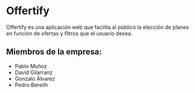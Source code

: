 # Offertify

Offertify es una aplicación web que facilita al público la elección de planes en función de ofertas y filtros que el usuario desea.

## Miembros de la empresa:
- Pablo Muñoz
- David Gilarranz
- Gonzalo Álvarez 
- Pedro Bereilh 
